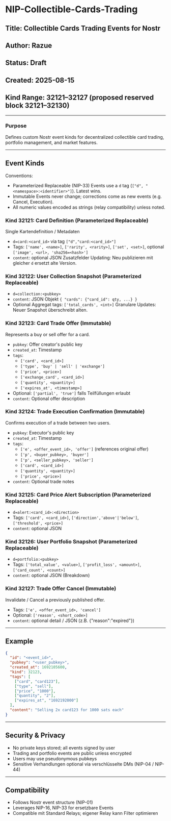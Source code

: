 # NIP-Collectible-Cards-Trading

## Title: Collectible Cards Trading Events for Nostr
## Author: Razue
## Status: Draft
## Created: 2025-08-15
## Kind Range: 32121–32127 (proposed reserved block 32121–32130)

---

### Purpose
Defines custom Nostr event kinds for decentralized collectible card trading, portfolio management, and market features.

---

## Event Kinds

Conventions:
- Parameterized Replaceable (NIP-33) Events use a `d` tag (`["d", "<namespace>:<identifier>"]`). Latest wins.
- Immutable Events never change; corrections come as new events (e.g. Cancel, Execution).
- All numeric values encoded as strings (relay compatibility) unless noted.

### Kind 32121: Card Definition (Parameterized Replaceable)
Single Kartendefinition / Metadaten
- `d=card:<card_id>` via tag `["d","card:<card_id>"]`
- Tags: `['name', <name>]`, `['rarity', <rarity>]`, `['set', <set>]`, optional `['image', <url>, 'sha256=<hash>']`
- `content`: optional JSON Zusatzfelder
Updating: Neu publizieren mit gleicher `d` ersetzt alte Version.

### Kind 32122: User Collection Snapshot (Parameterized Replaceable)
- `d=collection:<pubkey>`
- `content`: JSON Objekt `{ "cards": {"card_id": qty, ...} }`
- Optional Aggregat tags: `['total_cards', <int>]`
Granulare Updates: Neuer Snapshot überschreibt alten.

### Kind 32123: Card Trade Offer (Immutable)
Represents a buy or sell offer for a card.
- `pubkey`: Offer creator's public key
- `created_at`: Timestamp
- `tags`:
  - `['card', <card_id>]`
  - `['type', 'buy' | 'sell' | 'exchange']`
  - `['price', <price>]`
  - `['exchange_card', <card_id>]`
  - `['quantity', <quantity>]`
  - `['expires_at', <timestamp>]`
- Optional: `['partial', 'true']` falls Teilfüllungen erlaubt
- `content`: Optional offer description

### Kind 32124: Trade Execution Confirmation (Immutable)
Confirms execution of a trade between two users.
- `pubkey`: Executor's public key
- `created_at`: Timestamp
- `tags`:
  - `['e', <offer_event_id>, 'offer']` (references original offer)
  - `['p', <buyer_pubkey>, 'buyer']`
  - `['p', <seller_pubkey>, 'seller']`
  - `['card', <card_id>]`
  - `['quantity', <quantity>]`
  - `['price', <price>]`
- `content`: Optional trade notes

### Kind 32125: Card Price Alert Subscription (Parameterized Replaceable)
- `d=alert:<card_id>:<direction>`
- Tags: `['card', <card_id>]`, `['direction','above'|'below']`, `['threshold', <price>]`
- `content`: optional JSON

### Kind 32126: User Portfolio Snapshot (Parameterized Replaceable)
- `d=portfolio:<pubkey>`
- Tags: `['total_value', <value>]`, `['profit_loss', <amount>]`, `['card_count', <count>]`
- `content`: optional JSON (Breakdown)

### Kind 32127: Trade Offer Cancel (Immutable)
Invalidate / Cancel a previously published offer.
- Tags: `['e', <offer_event_id>, 'cancel']`
- Optional: `['reason', <short_code>]`
- `content`: optional detail / JSON (z.B. {"reason":"expired"})

---

## Example

```json
{
  "id": "<event_id>",
  "pubkey": "<user_pubkey>",
  "created_at": 1692105600,
  "kind": 32123,
  "tags": [
    ["card", "card123"],
    ["type", "sell"],
    ["price", "1000"],
    ["quantity", "2"],
    ["expires_at", "1692192000"]
  ],
  "content": "Selling 2x card123 for 1000 sats each"
}
```

---

## Security & Privacy
- No private keys stored; all events signed by user
- Trading and portfolio events are public unless encrypted
- Users may use pseudonymous pubkeys
- Sensitive Verhandlungen optional via verschlüsselte DMs (NIP-04 / NIP-44)

---

## Compatibility
- Follows Nostr event structure (NIP-01)
- Leverages NIP-16, NIP-33 for ersetzbare Events
- Compatible mit Standard Relays; eigener Relay kann Filter optimieren
